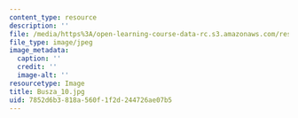 ```yaml
---
content_type: resource
description: ''
file: /media/https%3A/open-learning-course-data-rc.s3.amazonaws.com/res-8-005-vibrations-and-waves-problem-solving-fall-2012/7852d6b3818a560f1f2d244726ae07b5_Busza_10.jpg
file_type: image/jpeg
image_metadata:
  caption: ''
  credit: ''
  image-alt: ''
resourcetype: Image
title: Busza_10.jpg
uid: 7852d6b3-818a-560f-1f2d-244726ae07b5
---
```

